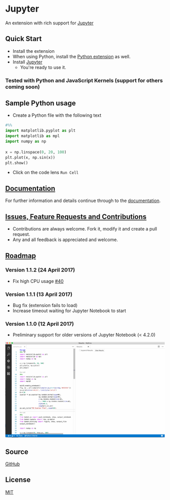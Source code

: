 # Jupyter

An extension with rich support for [Jupyter](http://jupyter.org/)  

## Quick Start
* Install the extension
* When using Python, install the [Python extension](https://marketplace.visualstudio.com/items?itemName=donjayamanne.python) as well. 
* Install [Jupyter](http://jupyter.org/install.html)  
  + You're ready to use it.

### Tested with Python and JavaScript Kernels (support for others coming soon)

## Sample Python usage  
* Create a Python file with the following text  

```python
#%%
import matplotlib.pyplot as plt
import matplotlib as mpl
import numpy as np

x = np.linspace(0, 20, 100)
plt.plot(x, np.sin(x))
plt.show() 
```  
  
* Click on the code lens ```Run Cell```

## [Documentation](https://github.com/DonJayamanne/vscodejupyter/wiki)
For further information and details continue through to the [documentation](https://github.com/DonJayamanne/vscodejupyter/wiki).

## [Issues, Feature Requests and Contributions](https://github.com/DonJayamanne/vscodejupyter/issues)
* Contributions are always welcome. Fork it, modify it and create a pull request.  
* Any and all feedback is appreciated and welcome.  

## [Roadmap](https://github.com/DonJayamanne/vscodeJupyter/wiki/Roadmap)

### Version 1.1.2 (24 April 2017)
* Fix high CPU usage [#40](https://github.com/DonJayamanne/vscodeJupyter/issues/40)

### Version 1.1.1 (13 April 2017)
* Bug fix (extension fails to load)  
* Increase timeout waiting for Jupyter Notebook to start  

### Version 1.1.0 (12 April 2017)
* Preliminary support for older versions of Jupyter Notebook (< 4.2.0)

![Scientific Tools](https://raw.githubusercontent.com/DonJayamanne/pythonVSCodeDocs/master/images/jupyter/examples.gif)


## Source
[GitHub](https://github.com/DonJayamanne/vscodejupyter)

                
## License
[MIT](https://raw.githubusercontent.com/DonJayamanne/vscodejupyter/master/LICENSE)
